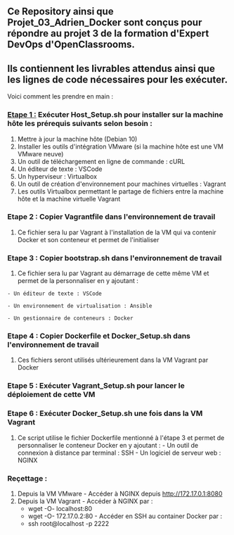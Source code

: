 ## Ce Repository ainsi que Projet_03_Adrien_Docker sont conçus pour répondre au projet 3 de la formation d'Expert DevOps d'OpenClassrooms.

## Ils contiennent les livrables attendus ainsi que les lignes de code nécessaires pour les exécuter.
Voici comment les prendre en main :

### <u>Etape 1 :</u> Exécuter Host_Setup.sh pour installer sur la machine hôte les prérequis suivants selon besoin :
  1. Mettre à jour la machine hôte (Debian 10)
  2. Installer les outils d'intégration VMware (si la machine hôte est une VM VMware neuve)
  3. Un outil de téléchargement en ligne de commande : cURL
  4. Un éditeur de texte : VSCode
  5. Un hyperviseur : Virtualbox
  6. Un outil de création d'environnement pour machines virtuelles : Vagrant
  7. Les outils Virtualbox permettant le partage de fichiers entre la machine hôte et la machine virtuelle Vagrant
  
### Etape 2 : Copier Vagrantfile dans l'environnement de travail 
  1. Ce fichier sera lu par Vagrant à l'installation de la VM qui va contenir Docker et son conteneur et permet de l'initialiser
 
### Etape 3 : Copier bootstrap.sh dans l'environnement de travail
  1. Ce fichier sera lu par Vagrant au démarrage de cette même VM et permet de la personnaliser en y ajoutant :
  
    - Un éditeur de texte : VSCode
    
    - Un environnement de virtualisation : Ansible
    
    - Un gestionnaire de conteneurs : Docker
    
### Etape 4 : Copier Dockerfile et Docker_Setup.sh dans l'environnement de travail
  1. Ces fichiers seront utilisés ultérieurement dans la VM Vagrant par Docker 
 
### Etape 5 : Exécuter Vagrant_Setup.sh pour lancer le déploiement de cette VM
 
### Etape 6 : Exécuter Docker_Setup.sh une fois dans la VM Vagrant
  1. Ce script utilise le fichier Dockerfile mentionné à l'étape 3 et permet de personnaliser le conteneur Docker en y ajoutant :
    - Un outil de connexion à distance par terminal : SSH
    - Un logiciel de serveur web : NGINX
  
### Reçettage :
  1. Depuis la VM VMware
    - Accéder à NGINX depuis http://172.17.0.1:8080
  2. Depuis la VM Vagrant
    - Accéder à NGINX par :
        - wget -O- localhost:80
        - wget -O- 172.17.0.2:80
    - Accéder en SSH au container Docker par :
        - ssh root@localhost -p 2222
